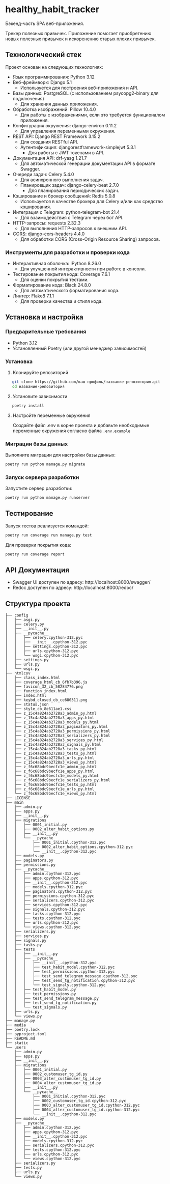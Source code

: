 # healthy_habit_tracker

Бэкенд-часть SPA веб-приложения.

Трекер полезных привычек. Приложение помогает приобретению новых полезных привычек и искоренению старых плохих привычек.

## Технологический стек

Проект основан на следующих технологиях:

- Язык программирования: Python 3.12
- Веб-фреймворк: Django 5.1
  - Используется для построения веб-приложения и API.
- Базы данных: PostgreSQL (с использованием psycopg2-binary для подключения)
  - Для хранения данных приложения.
- Обработка изображений: Pillow 10.4.0
  - Для работы с изображениями, если это требуется функционалом приложения.
- Конфигурация окружения: django-environ 0.11.2
  - Для управления переменными окружения.
- REST API: Django REST Framework 3.15.2
  - Для создания RESTful API.
  - Аутентификация: djangorestframework-simplejwt 5.3.1
    - Для работы с JWT токенами в API.
- Документация API: drf-yasg 1.21.7
  - Для автоматической генерации документации API в формате Swagger.
- Очереди задач: Celery 5.4.0
  - Для асинхронного выполнения задач.
  - Планировщик задач: django-celery-beat 2.7.0
    - Для планирования периодических задач.
- Кэширование и брокер сообщений: Redis 5.0.8
  - Используется в качестве брокера для Celery и/или как средство кэширования.
- Интеграция с Telegram: python-telegram-bot 21.4
  - Для взаимодействия с Telegram через бот API.
- HTTP-запросы: requests 2.32.3
  - Для выполнения HTTP-запросов к внешним API.
- CORS: django-cors-headers 4.4.0
  - Для обработки CORS (Cross-Origin Resource Sharing) запросов.

### Инструменты для разработки и проверки кода

- Интерактивная оболочка: IPython 8.26.0
  - Для улучшенной интерактивности при работе в консоли.
- Тестирование покрытия кода: Coverage 7.6.1
  - Для оценки покрытия тестами.
- Форматирование кода: Black 24.8.0
  - Для автоматического форматирования кода.
- Линтер: Flake8 7.1.1
  - Для проверки качества и стиля кода.

## Установка и настройка

### Предварительные требования

- Python 3.12
- Установленный Poetry (или другой менеджер зависимостей)

### Установка

1. Клонируйте репозиторий

```bash
   git clone https://github.com/ваш-профиль/название-репозитория.git
   cd название-репозитория
```

2. Установите зависимости

```bash
   poetry install
```

3. Настройте переменные окружения

   Создайте файл .env в корне проекта и добавьте необходимые переменные окружения согласно файла `.env.example`

### Миграции базы данных

Выполните миграции для настройки базы данных:

```bash
poetry run python manage.py migrate
```

### Запуск сервера разработки

Запустите сервер разработки:

```bash
poetry run python manage.py runserver
```

## Тестирование

Запуск тестов реализуется командой:

```bash
poetry run coverage run manage.py test
```

Для проверки покрытия кода:

```bash
poetry run coverage report
```

## API Документация

- Swagger UI доступен по адресу: http://localhost:8000/swagger/
- Redoc доступен по адресу: http://localhost:8000/redoc/

## Структура проекта

```
├── config
│   ├── asgi.py
│   ├── celery.py
│   ├── __init__.py
│   ├── __pycache__
│   │   ├── celery.cpython-312.pyc
│   │   ├── __init__.cpython-312.pyc
│   │   ├── settings.cpython-312.pyc
│   │   ├── urls.cpython-312.pyc
│   │   └── wsgi.cpython-312.pyc
│   ├── settings.py
│   ├── urls.py
│   └── wsgi.py
├── htmlcov
│   ├── class_index.html
│   ├── coverage_html_cb_6fb7b396.js
│   ├── favicon_32_cb_58284776.png
│   ├── function_index.html
│   ├── index.html
│   ├── keybd_closed_cb_ce680311.png
│   ├── status.json
│   ├── style_cb_8e611ae1.css
│   ├── z_15c4a824ab2728a3_admin_py.html
│   ├── z_15c4a824ab2728a3_apps_py.html
│   ├── z_15c4a824ab2728a3_models_py.html
│   ├── z_15c4a824ab2728a3_paginators_py.html
│   ├── z_15c4a824ab2728a3_permissions_py.html
│   ├── z_15c4a824ab2728a3_serializers_py.html
│   ├── z_15c4a824ab2728a3_services_py.html
│   ├── z_15c4a824ab2728a3_signals_py.html
│   ├── z_15c4a824ab2728a3_tasks_py.html
│   ├── z_15c4a824ab2728a3_tests_py.html
│   ├── z_15c4a824ab2728a3_urls_py.html
│   ├── z_15c4a824ab2728a3_views_py.html
│   ├── z_f6c68bdc9becfc1e_admin_py.html
│   ├── z_f6c68bdc9becfc1e_apps_py.html
│   ├── z_f6c68bdc9becfc1e_models_py.html
│   ├── z_f6c68bdc9becfc1e_serializers_py.html
│   ├── z_f6c68bdc9becfc1e_tests_py.html
│   ├── z_f6c68bdc9becfc1e_urls_py.html
│   └── z_f6c68bdc9becfc1e_views_py.html
├── LICENSE
├── main
│   ├── admin.py
│   ├── apps.py
│   ├── __init__.py
│   ├── migrations
│   │   ├── 0001_initial.py
│   │   ├── 0002_alter_habit_options.py
│   │   ├── __init__.py
│   │   └── __pycache__
│   │       ├── 0001_initial.cpython-312.pyc
│   │       ├── 0002_alter_habit_options.cpython-312.pyc
│   │       └── __init__.cpython-312.pyc
│   ├── models.py
│   ├── paginators.py
│   ├── permissions.py
│   ├── __pycache__
│   │   ├── admin.cpython-312.pyc
│   │   ├── apps.cpython-312.pyc
│   │   ├── __init__.cpython-312.pyc
│   │   ├── models.cpython-312.pyc
│   │   ├── paginators.cpython-312.pyc
│   │   ├── permissions.cpython-312.pyc
│   │   ├── serializers.cpython-312.pyc
│   │   ├── services.cpython-312.pyc
│   │   ├── signals.cpython-312.pyc
│   │   ├── tasks.cpython-312.pyc
│   │   ├── tests.cpython-312.pyc
│   │   ├── urls.cpython-312.pyc
│   │   └── views.cpython-312.pyc
│   ├── serializers.py
│   ├── services.py
│   ├── signals.py
│   ├── tasks.py
│   ├── tests
│   │   ├── __init__.py
│   │   ├── __pycache__
│   │   │   ├── __init__.cpython-312.pyc
│   │   │   ├── test_habit_model.cpython-312.pyc
│   │   │   ├── test_permissions.cpython-312.pyc
│   │   │   ├── test_send_telegram_message.cpython-312.pyc
│   │   │   ├── test_send_tg_notification.cpython-312.pyc
│   │   │   └── test_signals.cpython-312.pyc
│   │   ├── test_habit_model.py
│   │   ├── test_permissions.py
│   │   ├── test_send_telegram_message.py
│   │   ├── test_send_tg_notification.py
│   │   └── test_signals.py
│   ├── urls.py
│   └── views.py
├── manage.py
├── media
├── poetry.lock
├── pyproject.toml
├── README.md
├── static
└── users
    ├── admin.py
    ├── apps.py
    ├── __init__.py
    ├── migrations
    │   ├── 0001_initial.py
    │   ├── 0002_customuser_tg_id.py
    │   ├── 0003_alter_customuser_tg_id.py
    │   ├── 0004_alter_customuser_tg_id.py
    │   ├── __init__.py
    │   └── __pycache__
    │       ├── 0001_initial.cpython-312.pyc
    │       ├── 0002_customuser_tg_id.cpython-312.pyc
    │       ├── 0003_alter_customuser_tg_id.cpython-312.pyc
    │       ├── 0004_alter_customuser_tg_id.cpython-312.pyc
    │       └── __init__.cpython-312.pyc
    ├── models.py
    ├── __pycache__
    │   ├── admin.cpython-312.pyc
    │   ├── apps.cpython-312.pyc
    │   ├── __init__.cpython-312.pyc
    │   ├── models.cpython-312.pyc
    │   ├── serializers.cpython-312.pyc
    │   ├── tests.cpython-312.pyc
    │   ├── urls.cpython-312.pyc
    │   └── views.cpython-312.pyc
    ├── serializers.py
    ├── tests.py
    ├── urls.py
    └── views.py
```

